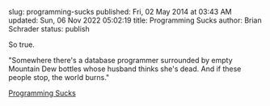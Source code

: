 slug: programming-sucks
published: Fri, 02 May 2014 at 03:43 AM
updated: Sun, 06 Nov 2022 05:02:19 
title: Programming Sucks 
author: Brian Schrader
status: publish

So true.

<div class="link">"Somewhere there's a database programmer surrounded by empty Mountain Dew bottles whose husband thinks she's dead. And if these people stop, the world burns."</div>

[Programming Sucks](http://stilldrinking.org/programming-sucks)